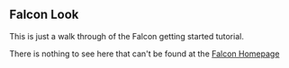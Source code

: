## Falcon Look

This is just a walk through of the Falcon getting started tutorial.

There is nothing to see here that can't be found at the [Falcon Homepage](https://falcon.readthedocs.io/en/stable/user/tutorial.html)